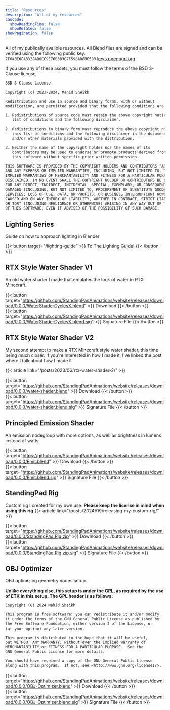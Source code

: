 ```yaml
---
title: "Resources"
description: "All of my resources"
cascade:
  showReadingTime: false
  showRelated: false
showPagination: false
---
```

<link rel="stylesheet" href="overrides.css">

All of my publically avalible resources. All Blend files
are signed and can be verified using the following public key:
`7F6A0E6FA332BAD0EC9E76B383C7F596A88BE583`
[keys.openpgp.org](https://keys.openpgp.org/vks/v1/by-fingerprint/7F6A0E6FA332BAD0EC9E76B383C7F596A88BE583)

If you use any of these assets, you must follow the terms of the BSD 3-Clause license

```txt
BSD 3-Clause License

Copyright (c) 2023-2024, Mahid Sheikh

Redistribution and use in source and binary forms, with or without
modification, are permitted provided that the following conditions are met:

1. Redistributions of source code must retain the above copyright notice, this
   list of conditions and the following disclaimer.

2. Redistributions in binary form must reproduce the above copyright notice,
   this list of conditions and the following disclaimer in the documentation
   and/or other materials provided with the distribution.

3. Neither the name of the copyright holder nor the names of its
   contributors may be used to endorse or promote products derived from
   this software without specific prior written permission.

THIS SOFTWARE IS PROVIDED BY THE COPYRIGHT HOLDERS AND CONTRIBUTORS "AS IS"
AND ANY EXPRESS OR IMPLIED WARRANTIES, INCLUDING, BUT NOT LIMITED TO, THE
IMPLIED WARRANTIES OF MERCHANTABILITY AND FITNESS FOR A PARTICULAR PURPOSE ARE
DISCLAIMED. IN NO EVENT SHALL THE COPYRIGHT HOLDER OR CONTRIBUTORS BE LIABLE
FOR ANY DIRECT, INDIRECT, INCIDENTAL, SPECIAL, EXEMPLARY, OR CONSEQUENTIAL
DAMAGES (INCLUDING, BUT NOT LIMITED TO, PROCUREMENT OF SUBSTITUTE GOODS OR
SERVICES; LOSS OF USE, DATA, OR PROFITS; OR BUSINESS INTERRUPTION) HOWEVER
CAUSED AND ON ANY THEORY OF LIABILITY, WHETHER IN CONTRACT, STRICT LIABILITY,
OR TORT (INCLUDING NEGLIGENCE OR OTHERWISE) ARISING IN ANY WAY OUT OF THE USE
OF THIS SOFTWARE, EVEN IF ADVISED OF THE POSSIBILITY OF SUCH DAMAGE.
```

## Lighting Series

Guide on how to approach lighting in Blender

{{< button target="/lighting-guide" >}}
To The Lighting Guide!
{{< /button >}}

## RTX Style Water Shader V1

An old water shader I made that emulates the look of water in RTX Minecraft.

{{< button target="https://github.com/StandingPadAnimations/website/releases/download/0.0.0/WaterShaderCyclesX.blend" >}}
Download
{{< /button >}}
\
{{< button target="https://github.com/StandingPadAnimations/website/releases/download/0.0.0/WaterShaderCyclesX.blend.sig" >}}
Signature File
{{< /button >}}

## RTX Style Water Shader V2

My second attempt to make a RTX Minecraft style water shader, this time being much closer. If you're interested in how I made it, I've linked the post where I talk about how I made it

{{< article link="/posts/2023/06/rtx-water-shader-2/" >}}

{{< button target="https://github.com/StandingPadAnimations/website/releases/download/0.0.0/water-shader.blend" >}}
Download
{{< /button >}}
\
{{< button target="https://github.com/StandingPadAnimations/website/releases/download/0.0.0/water-shader.blend.sig" >}}
Signature File
{{< /button >}}


## Principled Emission Shader

An emission nodegroup with more options, as well as brightness in
lumens instead of watts

{{< button target="https://github.com/StandingPadAnimations/website/releases/download/0.0.0/Emit.blend" >}}
Download
{{< /button >}}
\
{{< button target="https://github.com/StandingPadAnimations/website/releases/download/0.0.0/Emit.blend.sig" >}}
Signature File
{{< /button >}}

## StandingPad Rig

Custom rig I created for my own use. **Please keep the license in mind
when using this rig**
{{< article link="/posts/2024/09/releasing-my-custom-rig/" >}}

{{< button target="https://github.com/StandingPadAnimations/website/releases/download/0.0.0/StandingPad.Rig.zip" >}}
Download
{{< /button >}}
\
{{< button target="https://github.com/StandingPadAnimations/website/releases/download/0.0.0/StandingPad.Rig.zip.sig" >}}
Signature File
{{< /button >}}

## OBJ Optimizer

OBJ optimizing geometry nodes setup.

**Unlike everything else, this setup is under
the [GPL](https://www.gnu.org/licenses/gpl-3.0.html),
as required by the use of ETK in this
setup. The GPL header is as follows:**

```txt
Copyright (C) 2024 Mahid Sheikh

This program is free software: you can redistribute it and/or modify
it under the terms of the GNU General Public License as published by
the Free Software Foundation, either version 3 of the License, or
(at your option) any later version.

This program is distributed in the hope that it will be useful,
but WITHOUT ANY WARRANTY; without even the implied warranty of
MERCHANTABILITY or FITNESS FOR A PARTICULAR PURPOSE.  See the
GNU General Public License for more details.

You should have received a copy of the GNU General Public License
along with this program.  If not, see <http://www.gnu.org/licenses/>.
```

{{< button target="https://github.com/StandingPadAnimations/website/releases/download/0.0.0/OBJ-Optimizer.blend" >}}
Download
{{< /button >}}
\
{{< button target="https://github.com/StandingPadAnimations/website/releases/download/0.0.0/OBJ-Optimizer.blend.sig" >}}
Signature File
{{< /button >}}
